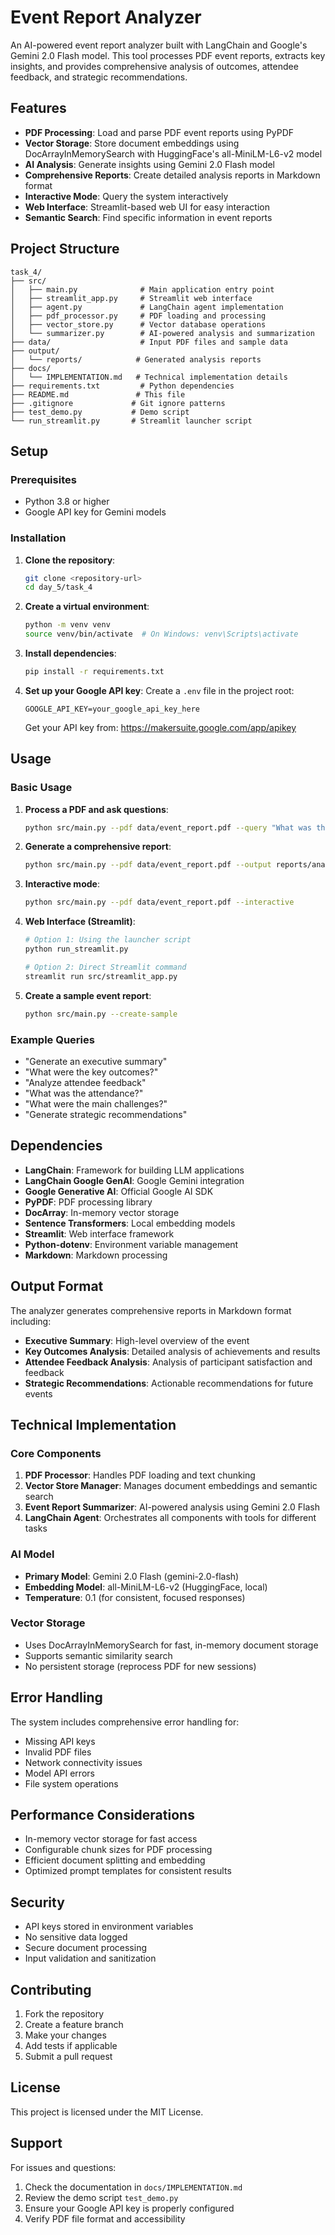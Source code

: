 # Event Report Analyzer

An AI-powered event report analyzer built with LangChain and Google's Gemini 2.0 Flash model. This tool processes PDF event reports, extracts key insights, and provides comprehensive analysis of outcomes, attendee feedback, and strategic recommendations.

## Features

- **PDF Processing**: Load and parse PDF event reports using PyPDF
- **Vector Storage**: Store document embeddings using DocArrayInMemorySearch with HuggingFace's all-MiniLM-L6-v2 model
- **AI Analysis**: Generate insights using Gemini 2.0 Flash model
- **Comprehensive Reports**: Create detailed analysis reports in Markdown format
- **Interactive Mode**: Query the system interactively
- **Web Interface**: Streamlit-based web UI for easy interaction
- **Semantic Search**: Find specific information in event reports

## Project Structure

```
task_4/
├── src/
│   ├── main.py              # Main application entry point
│   ├── streamlit_app.py     # Streamlit web interface
│   ├── agent.py             # LangChain agent implementation
│   ├── pdf_processor.py     # PDF loading and processing
│   ├── vector_store.py      # Vector database operations
│   └── summarizer.py        # AI-powered analysis and summarization
├── data/                    # Input PDF files and sample data
├── output/
│   └── reports/            # Generated analysis reports
├── docs/
│   └── IMPLEMENTATION.md   # Technical implementation details
├── requirements.txt         # Python dependencies
├── README.md               # This file
├── .gitignore             # Git ignore patterns
├── test_demo.py           # Demo script
└── run_streamlit.py       # Streamlit launcher script
```

## Setup

### Prerequisites

- Python 3.8 or higher
- Google API key for Gemini models

### Installation

1. **Clone the repository**:
   ```bash
   git clone <repository-url>
   cd day_5/task_4
   ```

2. **Create a virtual environment**:
   ```bash
   python -m venv venv
   source venv/bin/activate  # On Windows: venv\Scripts\activate
   ```

3. **Install dependencies**:
   ```bash
   pip install -r requirements.txt
   ```

4. **Set up your Google API key**:
   Create a `.env` file in the project root:
   ```
   GOOGLE_API_KEY=your_google_api_key_here
   ```
   
   Get your API key from: https://makersuite.google.com/app/apikey

## Usage

### Basic Usage

1. **Process a PDF and ask questions**:
   ```bash
   python src/main.py --pdf data/event_report.pdf --query "What was the attendance?"
   ```

2. **Generate a comprehensive report**:
   ```bash
   python src/main.py --pdf data/event_report.pdf --output reports/analysis.md
   ```

3. **Interactive mode**:
   ```bash
   python src/main.py --pdf data/event_report.pdf --interactive
   ```

4. **Web Interface (Streamlit)**:
   ```bash
   # Option 1: Using the launcher script
   python run_streamlit.py
   
   # Option 2: Direct Streamlit command
   streamlit run src/streamlit_app.py
   ```

5. **Create a sample event report**:
   ```bash
   python src/main.py --create-sample
   ```

### Example Queries

- "Generate an executive summary"
- "What were the key outcomes?"
- "Analyze attendee feedback"
- "What was the attendance?"
- "What were the main challenges?"
- "Generate strategic recommendations"

## Dependencies

- **LangChain**: Framework for building LLM applications
- **LangChain Google GenAI**: Google Gemini integration
- **Google Generative AI**: Official Google AI SDK
- **PyPDF**: PDF processing library
- **DocArray**: In-memory vector storage
- **Sentence Transformers**: Local embedding models
- **Streamlit**: Web interface framework
- **Python-dotenv**: Environment variable management
- **Markdown**: Markdown processing

## Output Format

The analyzer generates comprehensive reports in Markdown format including:

- **Executive Summary**: High-level overview of the event
- **Key Outcomes Analysis**: Detailed analysis of achievements and results
- **Attendee Feedback Analysis**: Analysis of participant satisfaction and feedback
- **Strategic Recommendations**: Actionable recommendations for future events

## Technical Implementation

### Core Components

1. **PDF Processor**: Handles PDF loading and text chunking
2. **Vector Store Manager**: Manages document embeddings and semantic search
3. **Event Report Summarizer**: AI-powered analysis using Gemini 2.0 Flash
4. **LangChain Agent**: Orchestrates all components with tools for different tasks

### AI Model

- **Primary Model**: Gemini 2.0 Flash (gemini-2.0-flash)
- **Embedding Model**: all-MiniLM-L6-v2 (HuggingFace, local)
- **Temperature**: 0.1 (for consistent, focused responses)

### Vector Storage

- Uses DocArrayInMemorySearch for fast, in-memory document storage
- Supports semantic similarity search
- No persistent storage (reprocess PDF for new sessions)

## Error Handling

The system includes comprehensive error handling for:
- Missing API keys
- Invalid PDF files
- Network connectivity issues
- Model API errors
- File system operations

## Performance Considerations

- In-memory vector storage for fast access
- Configurable chunk sizes for PDF processing
- Efficient document splitting and embedding
- Optimized prompt templates for consistent results

## Security

- API keys stored in environment variables
- No sensitive data logged
- Secure document processing
- Input validation and sanitization

## Contributing

1. Fork the repository
2. Create a feature branch
3. Make your changes
4. Add tests if applicable
5. Submit a pull request

## License

This project is licensed under the MIT License.

## Support

For issues and questions:
1. Check the documentation in `docs/IMPLEMENTATION.md`
2. Review the demo script `test_demo.py`
3. Ensure your Google API key is properly configured
4. Verify PDF file format and accessibility
